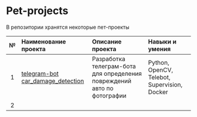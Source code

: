 # Pet-projects
В репозитории хранятся некоторые пет-проекты

| № | Наименование проекта | Описание проекта | Навыки и умения |
|:-:|:--------------------|:-----------------|:----------------|
| 1 | [telegram-bot car_damage_detection](https://github.com/fortuna26/Yandex_Practicum/tree/main/Games)| Разработка телеграм-бота для определения повреждений авто по фотографии | Python, OpenCV, Telebot, Supervision, Docker |
| 2 |        |                  |                  |
